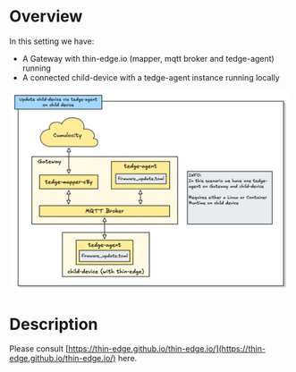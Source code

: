 # Overview

In this setting we have:
- A Gateway with thin-edge.io (mapper, mqtt broker and tedge-agent) running
- A connected child-device with a tedge-agent instance running locally

<img src="imgs/option-1-overview.png" alt="Overview" width="500"/>

# Description

Please consult [https://thin-edge.github.io/thin-edge.io/](https://thin-edge.github.io/thin-edge.io/) here. 